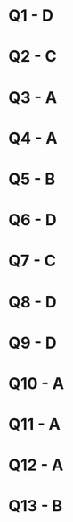 # Q1 - D

# Q2 - C

# Q3 - A

# Q4 - A

# Q5 - B

# Q6 - D

# Q7 - C

# Q8 - D

# Q9 - D

# Q10 - A

# Q11 - A

# Q12 - A

# Q13 - B
